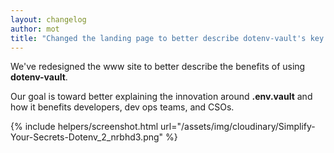 ```yaml
---
layout: changelog
author: mot
title: "Changed the landing page to better describe dotenv-vault's key benefits"
---
```


We've redesigned the www site to better describe the benefits of using **dotenv-vault**.

Our goal is toward better explaining the innovation around **.env.vault** and how it benefits developers, dev ops teams, and CSOs.

{% include helpers/screenshot.html url="/assets/img/cloudinary/Simplify-Your-Secrets-Dotenv_2_nrbhd3.png" %}

